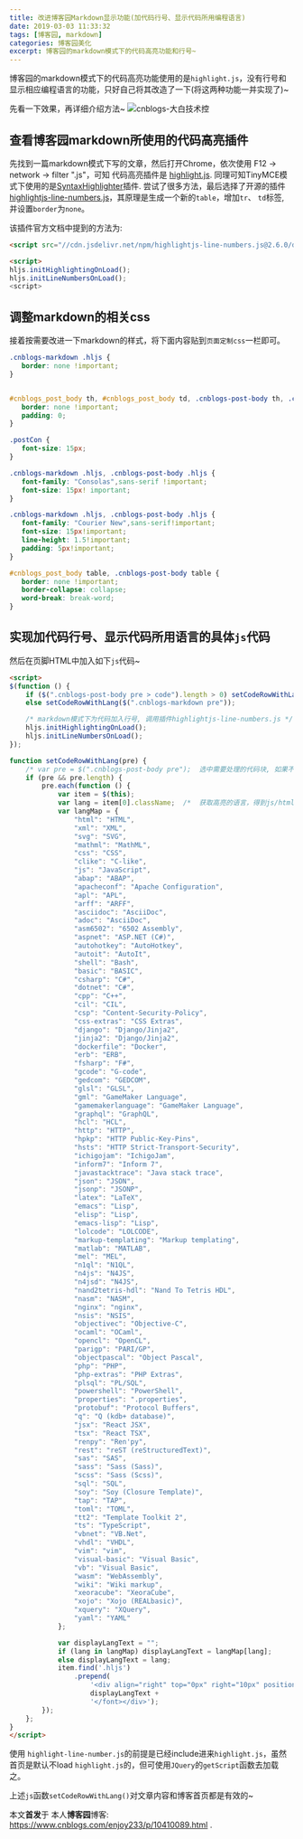 ```yaml
---
title: 改进博客园Markdown显示功能(加代码行号、显示代码所用编程语言)
date: 2019-03-03 11:33:32
tags: [博客园, markdown]
categories: 博客园美化
excerpt: 博客园的markdown模式下的代码高亮功能和行号~
---
```


博客园的markdown模式下的代码高亮功能使用的是`highlight.js`，没有行号和显示相应编程语言的功能，只好自己将其改造了一下(将这两种功能一并实现了)~ 

先看一下效果，再详细介绍方法~
![cnblogs-大白技术控](http://geekplayers.com/assets/images/2019/blog/cnblogs-highlight.png)

## 查看博客园markdown所使用的代码高亮插件
先找到一篇markdown模式下写的文章，然后打开Chrome，依次使用 F12 -> network -> filter ".js"，可知 代码高亮插件是 [highlight.js](https://common.cnblogs.com/highlight/9.12.0/highlight.min.js).
同理可知TinyMCE模式下使用的是[SyntaxHighlighter](https://github.com/syntaxhighlighter/syntaxhighlighter/wiki/Usage)插件.
尝试了很多方法，最后选择了开源的插件 [highlightjs-line-numbers.js](https://github.com/wcoder/highlightjs-line-numbers.js)，其原理是生成一个新的`table`，增加`tr`、 `td`标签, 并设置`border`为`none`。

该插件官方文档中提到的方法为:

```html
<script src="//cdn.jsdelivr.net/npm/highlightjs-line-numbers.js@2.6.0/dist/highlightjs-line-numbers.min.js"></script>

<script>
hljs.initHighlightingOnLoad();
hljs.initLineNumbersOnLoad();
<script>
```

## 调整markdown的相关css
接着按需要改进一下markdown的样式，将下面内容贴到`页面定制css`一栏即可。

```css
.cnblogs-markdown .hljs {
   border: none !important;
}


#cnblogs_post_body th, #cnblogs_post_body td, .cnblogs-post-body th, .cnblogs-post-body td {
   border: none !important;
   padding: 0;
}

.postCon {
   font-size: 15px;
}

.cnblogs-markdown .hljs, .cnblogs-post-body .hljs {
   font-family: "Consolas",sans-serif !important;
   font-size: 15px! important;
}

.cnblogs-markdown .hljs, .cnblogs-post-body .hljs {
   font-family: "Courier New",sans-serif!important;
   font-size: 15px!important;
   line-height: 1.5!important;
   padding: 5px!important;
}

#cnblogs_post_body table, .cnblogs-post-body table {
   border: none !important;
   border-collapse: collapse;
   word-break: break-word;
}
```

## 实现加代码行号、显示代码所用语言的具体`js`代码
然后在页脚HTML中加入如下`js`代码~
```html
<script>
$(function () {
    if ($(".cnblogs-post-body pre > code").length > 0) setCodeRowWithLang($(".cnblogs-post-body pre"));
    else setCodeRowWithLang($(".cnblogs-markdown pre"));

    /* markdown模式下为代码加入行号, 调用插件highlightjs-line-numbers.js */
    hljs.initHighlightingOnLoad();
    hljs.initLineNumbersOnLoad();
});

function setCodeRowWithLang(pre) {
    /* var pre = $(".cnblogs-post-body pre");  选中需要处理的代码块, 如果不是首页，选择器为 .cnblogs-markdown pre  */
    if (pre && pre.length) {
        pre.each(function () {
            var item = $(this);
            var lang = item[0].className;  /*  获取高亮的语言，得到js/html/cpp等全小写的语言名，下面进行一个转换  */
            var langMap = {
                "html": "HTML",
                "xml": "XML",
                "svg": "SVG",
                "mathml": "MathML",
                "css": "CSS",
                "clike": "C-like",
                "js": "JavaScript",
                "abap": "ABAP",
                "apacheconf": "Apache Configuration",
                "apl": "APL",
                "arff": "ARFF",
                "asciidoc": "AsciiDoc",
                "adoc": "AsciiDoc",
                "asm6502": "6502 Assembly",
                "aspnet": "ASP.NET (C#)",
                "autohotkey": "AutoHotkey",
                "autoit": "AutoIt",
                "shell": "Bash",
                "basic": "BASIC",
                "csharp": "C#",
                "dotnet": "C#",
                "cpp": "C++",
                "cil": "CIL",
                "csp": "Content-Security-Policy",
                "css-extras": "CSS Extras",
                "django": "Django/Jinja2",
                "jinja2": "Django/Jinja2",
                "dockerfile": "Docker",
                "erb": "ERB",
                "fsharp": "F#",
                "gcode": "G-code",
                "gedcom": "GEDCOM",
                "glsl": "GLSL",
                "gml": "GameMaker Language",
                "gamemakerlanguage": "GameMaker Language",
                "graphql": "GraphQL",
                "hcl": "HCL",
                "http": "HTTP",
                "hpkp": "HTTP Public-Key-Pins",
                "hsts": "HTTP Strict-Transport-Security",
                "ichigojam": "IchigoJam",
                "inform7": "Inform 7",
                "javastacktrace": "Java stack trace",
                "json": "JSON",
                "jsonp": "JSONP",
                "latex": "LaTeX",
                "emacs": "Lisp",
                "elisp": "Lisp",
                "emacs-lisp": "Lisp",
                "lolcode": "LOLCODE",
                "markup-templating": "Markup templating",
                "matlab": "MATLAB",
                "mel": "MEL",
                "n1ql": "N1QL",
                "n4js": "N4JS",
                "n4jsd": "N4JS",
                "nand2tetris-hdl": "Nand To Tetris HDL",
                "nasm": "NASM",
                "nginx": "nginx",
                "nsis": "NSIS",
                "objectivec": "Objective-C",
                "ocaml": "OCaml",
                "opencl": "OpenCL",
                "parigp": "PARI/GP",
                "objectpascal": "Object Pascal",
                "php": "PHP",
                "php-extras": "PHP Extras",
                "plsql": "PL/SQL",
                "powershell": "PowerShell",
                "properties": ".properties",
                "protobuf": "Protocol Buffers",
                "q": "Q (kdb+ database)",
                "jsx": "React JSX",
                "tsx": "React TSX",
                "renpy": "Ren'py",
                "rest": "reST (reStructuredText)",
                "sas": "SAS",
                "sass": "Sass (Sass)",
                "scss": "Sass (Scss)",
                "sql": "SQL",
                "soy": "Soy (Closure Template)",
                "tap": "TAP",
                "toml": "TOML",
                "tt2": "Template Toolkit 2",
                "ts": "TypeScript",
                "vbnet": "VB.Net",
                "vhdl": "VHDL",
                "vim": "vim",
                "visual-basic": "Visual Basic",
                "vb": "Visual Basic",
                "wasm": "WebAssembly",
                "wiki": "Wiki markup",
                "xeoracube": "XeoraCube",
                "xojo": "Xojo (REALbasic)",
                "xquery": "XQuery",
                "yaml": "YAML"
            };

            var displayLangText = "";
            if (lang in langMap) displayLangText = langMap[lang];
            else displayLangText = lang;
            item.find('.hljs')
                .prepend(
                    '<div align="right" top="0px" right="10px" position="relative"><a href="javascript:void(0);"></a> <font class="codeLang"  title="当前Code所用语言">' +
                    displayLangText +
                    '</font></div>');
        });
    };
}
</script>
```
使用 `highlight-line-number.js`的前提是已经include进来`highlight.js`，虽然首页是默认不load `highlight.js`的，但可使用`JQuery`的`getScript`函数去加载之。

上述`js`函数`setCodeRowWithLang()`对文章内容和博客首页都是有效的~

本文**首发**于 本人**博客园**博客: <br/>
<https://www.cnblogs.com/enjoy233/p/10410089.html> .


